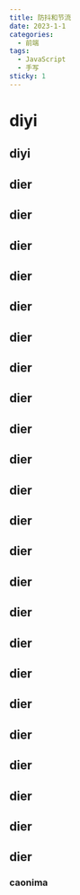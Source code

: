 ```yaml
---
title: 防抖和节流
date: 2023-1-1
categories:
  - 前端
tags:
  - JavaScript
  - 手写
sticky: 1
---
```

# diyi
## diyi
## dier 
## dier
## dier
## dier
## dier
## dier
## dier
## dier
## dier
## dier
## dier
## dier
## dier
## dier
## dier
## dier
## dier
## dier
## dier
## dier
## dier
## dier
## dier
### caonima 